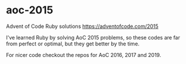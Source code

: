 # aoc-2015
Advent of Code Ruby solutions https://adventofcode.com/2015

I've learned Ruby by solving AoC 2015 problems, so these codes 
are far from perfect or optimal, but they get better by the time.

For nicer code checkout the repos for AoC 2016, 2017 and 2019.
